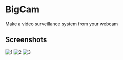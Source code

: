 # BigCam

Make a video surveillance system from your webcam

## Screenshots

![1](https://cloud.githubusercontent.com/assets/21106310/17779938/87f3815e-657a-11e6-8480-224cb0086410.png)
![2](https://cloud.githubusercontent.com/assets/21106310/17779937/87dfb8e0-657a-11e6-9620-e02c260aeff1.png)
![3](https://cloud.githubusercontent.com/assets/21106310/17779939/880f763e-657a-11e6-9ddd-10b29f750501.png)
